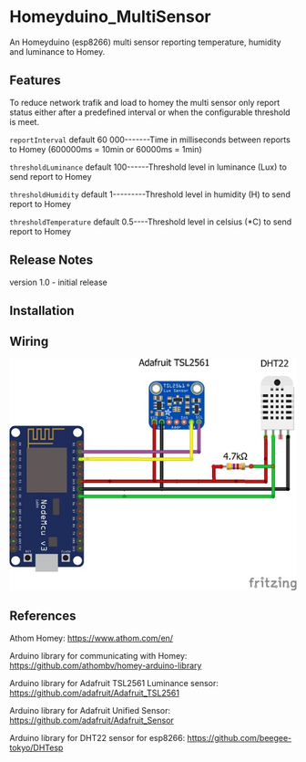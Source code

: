 # Homeyduino_MultiSensor
An Homeyduino (esp8266) multi sensor reporting temperature, humidity and luminance to Homey.

## Features
To reduce network trafik and load to homey the multi sensor only report status either after a predefined interval or when the configurable threshold is meet.

`reportInterval` default 60 000-------Time in milliseconds between reports to Homey (600000ms = 10min or 60000ms = 1min)

`thresholdLuminance` default 100------Threshold level in luminance (Lux) to send report to Homey

`thresholdHumidity` default 1---------Threshold level in humidity (H) to send report to Homey

`thresholdTemperature` default 0.5----Threshold level in celsius (*C) to send report to Homey

## Release Notes
version 1.0 - initial release

## Installation

## Wiring

![Homeyduino_MultiSensor](https://github.com/MagnusPer/Homeyduino_MultiSensor/blob/master/docs/Homeyduino_MultiSensor.jpg)

## References
Athom Homey: https://www.athom.com/en/

Arduino library for communicating with Homey: https://github.com/athombv/homey-arduino-library

Arduino library for Adafruit TSL2561 Luminance sensor: https://github.com/adafruit/Adafruit_TSL2561

Arduino library for Adafruit Unified Sensor: https://github.com/adafruit/Adafruit_Sensor

Arduino library for DHT22 sensor for esp8266: https://github.com/beegee-tokyo/DHTesp
